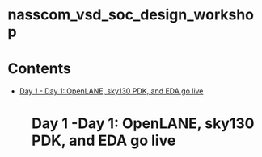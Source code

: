 # nasscom_vsd_soc_design_workshop
# Contents
 <div class="toc">
  <ul>
    <li><a href="#header-1">Day 1 - Day 1: OpenLANE, sky130 PDK, and EDA go live</a></li>
	<ul>

# <h1 id="header-1">Day 1 -Day 1: OpenLANE, sky130 PDK, and EDA go live</h1>	 

     
